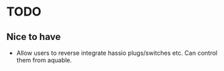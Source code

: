 # TODO

## Nice to have

- Allow users to reverse integrate hassio plugs/switches etc. Can control them from aquable.